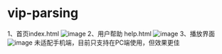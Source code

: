 # vip-parsing



1、首页index.html
![image](https://github.com/riley97/vip-parsing/blob/master/img/435ghjkg.png)
2、用户帮助 help.html
![image](https://github.com/riley97/vip-parsing/blob/master/img/435fghjd.png)
3、播放界面
![image](https://github.com/riley97/vip-parsing/blob/master/img/help/23145818.jpg)
未适配手机端，目前只支持在PC端使用，但效果更佳
